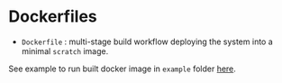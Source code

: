 # Dockerfiles

- `Dockerfile` : multi-stage build workflow deploying the system into a minimal `scratch` image.

See example to run built docker image in `example` folder [here](example).
